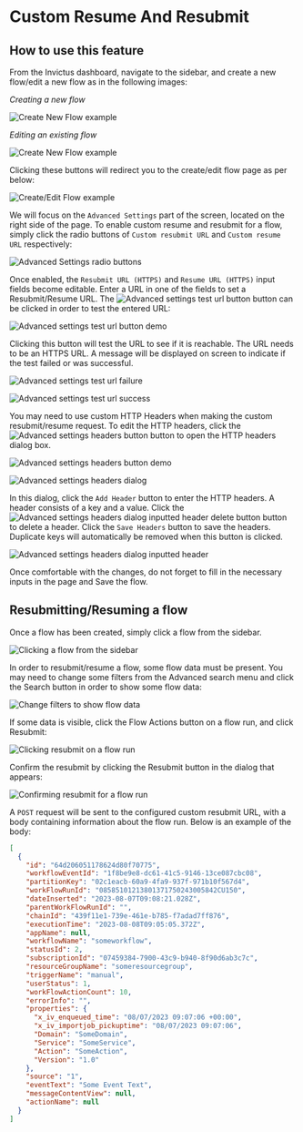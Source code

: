 # Custom Resume And Resubmit

## How to use this feature

From the Invictus dashboard, navigate to the sidebar, and create a new flow/edit a new flow as in the following images:

_Creating a new flow_

![Create New Flow example](../images/v2_custom-resumeresubmit-createflow.png)

_Editing an existing flow_

![Create New Flow example](../images/v2_custom-resumeresubmit-editflow.png)

Clicking these buttons will redirect you to the create/edit flow page as per below:

![Create/Edit Flow example](../images/v2_custom-resumeresubmit-flowscreen.png)

We will focus on the `Advanced Settings` part of the screen, located on the right side of the page. To enable custom resume and resubmit for a flow, simply click the radio buttons of `Custom resubmit URL` and `Custom resume URL` respectively:

![Advanced Settings radio buttons](../images/v2_custom-resumeresubmit-flowscreen-advancedsettings.png)

Once enabled, the `Resubmit URL (HTTPS)` and `Resume URL (HTTPS)` input fields become editable. Enter a URL in one of the fields to set a Resubmit/Resume URL. The ![Advanced settings test url button](../images/v2_custom-resumeresubmit-flowscreen-advancedsettings-testurl-button.png) button can be clicked in order to test the entered URL:

![Advanced settings test url button demo](../images/v2_custom-resumeresubmit-flowscreen-advancedsettings-testurl.png)

Clicking this button will test the URL to see if it is reachable. The URL needs to be an HTTPS URL. A message will be displayed on screen to indicate if the test failed or was successful.

![Advanced settings test url failure](../images/v2_custom-resumeresubmit-flowscreen-advancedsettings-testurl-failure.png)

![Advanced settings test url success](../images/v2_custom-resumeresubmit-flowscreen-advancedsettings-testurl-success.png)

You may need to use custom HTTP Headers when making the custom resubmit/resume request. To edit the HTTP headers, click the ![Advanced settings headers button](../images/v2_custom-resumeresubmit-flowscreen-advancedsettings-headers-button.png) button to open the HTTP headers dialog box.

![Advanced settings headers button demo](../images/v2_custom-resumeresubmit-flowscreen-advancedsettings-headers.png)

![Advanced settings headers dialog](../images/v2_custom-resumeresubmit-flowscreen-advancedsettings-headers-dialog.png)

In this dialog, click the `Add Header` button to enter the HTTP headers. A header consists of a key and a value. Click the ![Advanced settings headers dialog inputted header delete button](../images/v2_custom-resumeresubmit-flowscreen-advancedsettings-headers-dialog-inputted-header-delete-icon.png) button to delete a header. Click the `Save Headers` button to save the headers. Duplicate keys will automatically be removed when this button is clicked.

![Advanced settings headers dialog inputted header](../images/v2_custom-resumeresubmit-flowscreen-advancedsettings-headers-dialog-inputted-header.png)

Once comfortable with the changes, do not forget to fill in the necessary inputs in the page and Save the flow.

## Resubmitting/Resuming a flow

Once a flow has been created, simply click a flow from the sidebar.

![Clicking a flow from the sidebar](../images/v2_select_flow.png)

In order to resubmit/resume a flow, some flow data must be present. You may need to change some filters from the Advanced search menu and click the Search button in order to show some flow data:

![Change filters to show flow data](../images/v2_flowpage_change_filters.png)

If some data is visible, click the Flow Actions button on a flow run, and click Resubmit:

![Clicking resubmit on a flow run](../images/v2_flowpage_clicking_resubmit.png)

Confirm the resubmit by clicking the Resubmit button in the dialog that appears:

![Confirming resubmit for a flow run](../images/v2_flowpage_confirm_resubmit.png)

A `POST` request will be sent to the configured custom resubmit URL, with a body containing information about the flow run. Below is an example of the body:

```json
[
  {
    "id": "64d206051178624d80f70775",
    "workflowEventId": "1f8be9e8-dc61-41c5-9146-13ce087cbc08",
    "partitionKey": "02c1eacb-60a9-4fa9-937f-971b10f567d4",
    "workFlowRunId": "08585101213801371750243005842CU150",
    "dateInserted": "2023-08-07T09:08:21.028Z",
    "parentWorkFlowRunId": "",
    "chainId": "439f11e1-739e-461e-b785-f7adad7ff876",
    "executionTime": "2023-08-08T09:05:05.372Z",
    "appName": null,
    "workflowName": "someworkflow",
    "statusId": 2,
    "subscriptionId": "07459384-7900-43c9-b940-8f90d6ab3c7c",
    "resourceGroupName": "someresourcegroup",
    "triggerName": "manual",
    "userStatus": 1,
    "workFlowActionCount": 10,
    "errorInfo": "",
    "properties": {
      "x_iv_enqueued_time": "08/07/2023 09:07:06 +00:00",
      "x_iv_importjob_pickuptime": "08/07/2023 09:07:06",
      "Domain": "SomeDomain",
      "Service": "SomeService",
      "Action": "SomeAction",
      "Version": "1.0"
    },
    "source": "1",
    "eventText": "Some Event Text",
    "messageContentView": null,
    "actionName": null
  }
]
```
